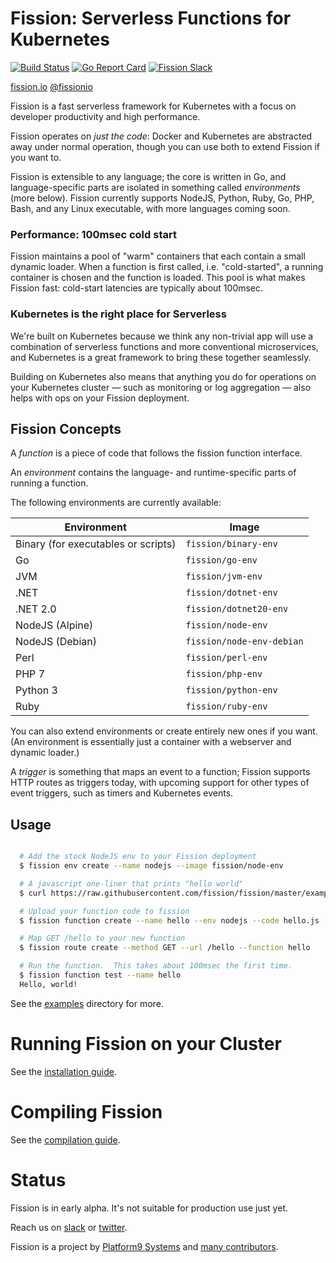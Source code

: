 Fission: Serverless Functions for Kubernetes
============================================
[![Build Status](https://travis-ci.org/fission/fission.svg?branch=master)](https://travis-ci.org/fission/fission)
[![Go Report Card](https://goreportcard.com/badge/github.com/fission/fission)](https://goreportcard.com/report/github.com/fission/fission)
[![Fission Slack](http://slack.fission.io/badge.svg)](http://slack.fission.io)

[fission.io](http://fission.io)  [@fissionio](http://twitter.com/fissionio)

Fission is a fast serverless framework for Kubernetes with a focus on
developer productivity and high performance.

Fission operates on _just the code_: Docker and Kubernetes are
abstracted away under normal operation, though you can use both to
extend Fission if you want to.

Fission is extensible to any language; the core is written in Go, and
language-specific parts are isolated in something called
_environments_ (more below).  Fission currently supports NodeJS, Python, Ruby, Go, 
PHP, Bash, and any Linux executable, with more languages coming soon.

### Performance: 100msec cold start

Fission maintains a pool of "warm" containers that each contain a
small dynamic loader.  When a function is first called,
i.e. "cold-started", a running container is chosen and the function is
loaded.  This pool is what makes Fission fast: cold-start latencies
are typically about 100msec.

### Kubernetes is the right place for Serverless

We're built on Kubernetes because we think any non-trivial app will
use a combination of serverless functions and more conventional
microservices, and Kubernetes is a great framework to bring these
together seamlessly.

Building on Kubernetes also means that anything you do for operations
on your Kubernetes cluster &mdash; such as monitoring or log
aggregation &mdash; also helps with ops on your Fission deployment.


Fission Concepts
----------------

A _function_ is a piece of code that follows the fission function
interface.

An _environment_ contains the language- and runtime-specific parts of
running a function.  

The following environments are currently available:
 
 | Environment                          | Image                     |
 | ------------------------------------ | ------------------------- |
 | Binary (for executables or scripts)  | `fission/binary-env`      |
 | Go                                   | `fission/go-env`          |
 | JVM                                  | `fission/jvm-env`         |
 | .NET                                 | `fission/dotnet-env`      |
 | .NET 2.0                             | `fission/dotnet20-env`    |
 | NodeJS (Alpine)                      | `fission/node-env`        |
 | NodeJS (Debian)                      | `fission/node-env-debian` |
 | Perl                                 | `fission/perl-env`        |
 | PHP 7                                | `fission/php-env`         |
 | Python 3                             | `fission/python-env`      |
 | Ruby                                 | `fission/ruby-env`        |

You can also extend environments or create entirely new
ones if you want.  (An environment is essentially just a container
with a webserver and dynamic loader.)

A _trigger_ is something that maps an event to a function; Fission
supports HTTP routes as triggers today, with upcoming support for
other types of event triggers, such as timers and Kubernetes events.

Usage
-----

```bash

  # Add the stock NodeJS env to your Fission deployment
  $ fission env create --name nodejs --image fission/node-env

  # A javascript one-liner that prints "hello world"
  $ curl https://raw.githubusercontent.com/fission/fission/master/examples/nodejs/hello.js > hello.js

  # Upload your function code to fission
  $ fission function create --name hello --env nodejs --code hello.js

  # Map GET /hello to your new function
  $ fission route create --method GET --url /hello --function hello

  # Run the function.  This takes about 100msec the first time.
  $ fission function test --name hello
  Hello, world!
```

See the [examples](examples) directory for more.

Running Fission on your Cluster
===============================

See the [installation guide](https://docs.fission.io/latest/installation).

Compiling Fission
=================

See the [compilation guide](https://docs.fission.io/latest/contributing/).

Status
======

Fission is in early alpha.  It's not suitable for production use just
yet.  

Reach us on [slack](http://slack.fission.io) or
[twitter](https://twitter.com/fissionio).

Fission is a project by [Platform9 Systems](https://platform9.com/fission/)
and [many contributors](https://github.com/fission/fission/graphs/contributors).
